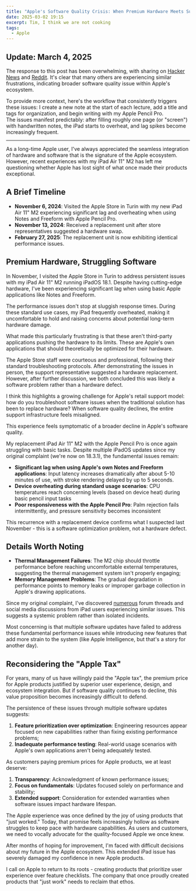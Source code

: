 ```yaml
---
title: "Apple's Software Quality Crisis: When Premium Hardware Meets Subpar Software"
date: 2025-03-02 19:15
excerpt: Tim, I think we are not cooking
tags:
  - Apple
---
```


## Update: March 4, 2025

The response to this post has been overwhelming, with sharing on
[Hacker News](https://news.ycombinator.com/item?id=43243075) and
[Reddit](https://www.reddit.com/r/MacOS/comments/1j2j7b4/apples_software_quality_crisis_when_premium/).
It's clear that many others are experiencing similar frustrations, indicating
broader software quality issue within Apple's ecosystem.

To provide more context, here's the workflow that consistently triggers these
issues: I create a new note at the start of each lecture, add a title and tags
for organization, and begin writing with my Apple Pencil Pro.  
The issues manifest predictably: after filling roughly one page (or "screen")
with handwritten notes, the iPad starts to overheat, and lag spikes become
increasingly frequent.

---

As a long-time Apple user, I've always appreciated the seamless integration of
hardware and software that is the signature of the Apple ecosystem. However,
recent experiences with my iPad Air 11" M2 has left me questioning whether
Apple has lost sight of what once made their products exceptional.

## A Brief Timeline

- **November 6, 2024**: Visited the Apple Store in Turin with my new iPad Air
11" M2 experiencing significant lag and overheating when using Notes and
Freeform with Apple Pencil Pro.
- **November 13, 2024**: Received a replacement unit after store
representatives suggested a hardware swap.
- **February 27, 2025**: The replacement unit is now exhibiting identical
performance issues.

## Premium Hardware, Struggling Software

In November, I visited the Apple Store in Turin to address persistent issues
with my iPad Air 11" M2 running iPadOS 18.1. Despite having cutting-edge
hardware, I've been experiencing significant lag when using basic Apple
applications like Notes and Freeform.

The performance issues don't stop at sluggish response times. During these
standard use cases, my iPad frequently overheated, making it uncomfortable to
hold and raising concerns about potential long-term hardware damage.

What made this particularly frustrating is that these aren't third-party
applications pushing the hardware to its limits. These are Apple's own
applications that should theoretically be optimized for their hardware.

The Apple Store staff were courteous and professional, following their standard
troubleshooting protocols. After demonstrating the issues in person, the
support representative suggested a hardware replacement. However, after further
discussion, we both concluded this was likely a software problem rather than a
hardware defect.


I think this highlights a growing challenge for Apple's retail support model:
how do you troubleshoot software issues when the traditional solution has been
to replace hardware? When software quality declines, the entire support
infrastructure feels misaligned.

This experience feels symptomatic of a broader decline in Apple's software
quality.

My replacement iPad Air 11" M2 with the Apple Pencil Pro is once again
struggling with basic tasks. Despite multiple iPadOS updates since my original
complaint (we're now on 18.3.1), the fundamental issues remain:

- **Significant lag when using Apple's own Notes and Freeform applications**:
Input latency increases dramatically after about 5-10 minutes of use, with
stroke rendering delayed by up to 5 seconds.
- **Device overheating during standard usage scenarios**: CPU temperatures
reach concerning levels (based on device heat) during basic pencil input tasks
- **Poor responsiveness with the Apple Pencil Pro**: Palm rejection fails
intermittently, and pressure sensitivity becomes inconsistent

This recurrence with a replacement device confirms what I suspected last
November - this is a software optimization problem, not a hardware defect.

## Details Worth Noting

- **Thermal Management Failures**: The M2 chip should throttle performance
before reaching uncomfortable external temperatures, suggesting the thermal
management system isn't properly engaging;
- **Memory Management Problems**: The gradual degradation in performance points
to memory leaks or improper garbage collection in Apple's drawing applications.

Since my original complaint, I've discovered
[numerous](https://www.reddit.com/r/iPadOS/search/?q=overheating) forum threads
and social media discussions from iPad users experiencing similar issues. This
suggests a systemic problem rather than isolated incidents.

Most concerning is that multiple software updates have failed to address these
fundamental performance issues while introducing new features that add more
strain to the system (like Apple Intelligence, but that's a story for another
day).

## Reconsidering the "Apple Tax"

For years, many of us have willingly paid the "Apple tax", the premium price
for Apple products justified by superior user experience, design, and ecosystem
integration. But if software quality continues to decline, this value
proposition becomes increasingly difficult to defend.

The persistence of these issues through multiple software updates suggests:

1. **Feature prioritization over optimization**: Engineering resources appear
focused on new capabilities rather than fixing existing performance problems;
2. **Inadequate performance testing**: Real-world usage scenarios with Apple's
own applications aren't being adequately tested.

As customers paying premium prices for Apple products, we at least deserve:

1. **Transparency**: Acknowledgment of known performance issues;
2. **Focus on fundamentals**: Updates focused solely on performance and
stability;
3. **Extended support**: Consideration for extended warranties when software
issues impact hardware lifespan.

The Apple experience was once defined by the joy of using products that "just
worked." Today, that promise feels increasingly hollow as software struggles to
keep pace with hardware capabilities. As users and customers, we need to
vocally advocate for the quality-focused Apple we once knew.

After months of hoping for improvement, I'm faced with difficult decisions
about my future in the Apple ecosystem. This extended iPad issue has severely
damaged my confidence in new Apple products.

I call on Apple to return to its roots - creating products that prioritize user
experience over feature checklists. The company that once proudly created
products that "just work" needs to reclaim that ethos.
